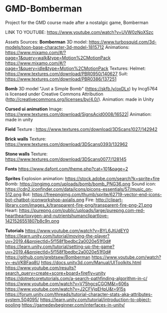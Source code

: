 # GMD-Bomberman
Project for the GMD course made after a nostalgic game, Bomberman


LINK TO YOUTUBE: https://www.youtube.com/watch?v=UVW0zNoXSzc


Assets Sources:
<b>Bomberman</b>
3D model: https://www.turbosquid.com/3d-models/toon-base-character-3d-model-1815712
Animations: https://www.mixamo.com/#/?page=1&query=walk&type=Motion%2CMotionPack
            https://www.mixamo.com/#/?page=1&query=idle&type=Motion%2CMotionPack
Textures: Helmet: https://www.textures.com/download/PBR0950/140627
          Suit: https://www.textures.com/download/PBR0386/137251

<b>Bomb</b>
3D model "Just a Simple Bomb" (https://skfb.ly/oxDLx) by Incg5764 is licensed under Creative Commons Attribution (http://creativecommons.org/licenses/by/4.0/).
Animation: made in Unity

<b>Cursed ui animation</b>
Image: https://www.textures.com/download/SignsAcid0008/16522|
Animation: made in unity

<b>Field</b>
Texture : https://www.textures.com/download/3DScans1027/142942

<b>Brick walls</b>
Texture: https://www.textures.com/download/3DScans0393/132962

<b>Stone walls</b>
Texture: https://www.textures.com/download/3DScans0077/128145


<b>Fonts</b>
https://www.dafont.com/theme.php?cat=101&page=2

<b>Sprites</b>
Explosion animation: https://stock.adobe.com/search?k=sprite+fire
Bomb: https://pngimg.com/uploads/bomb/bomb_PNG36.png
Sound icon: https://cdn2.iconfinder.com/data/icons/picons-essentials/57/music_on-512.png
Bot: https://freepngimg.com/thumb/sprite/62719-vector-end-icons-bot-chatbot-iconworkshop-axialis.png
Fire: http://clipart-library.com/images_k/transparent-fire-png/transparent-fire-png-21.png
Heart: https://purepng.com/public/uploads/large/purepng.com-red-heartheartoxygen-and-nutrientshumanclipartlove-1421526551807b8c9n.png
  
<b>Tutorials</b>
https://www.youtube.com/watch?v=BYL6JtUdEY0
https://learn.unity.com/tutorial/moving-the-player?uv=2019.4&projectId=5f158f1bedbc2a0020e51f0d#
https://learn.unity.com/tutorial/setting-up-the-game?uv=2019.4&projectId=5f158f1bedbc2a0020e51f0d#
https://github.com/grebtsew/Bomberman
https://www.youtube.com/watch?v=-euVKBFaq8U
https://docs.unity3d.com/Manual/UIToolkits.html
https://www.youtube.com/results?search_query=create+score+board+firefly+unity
https://dotnetcoretutorials.com/a-search-pathfinding-algorithm-in-c/
https://www.youtube.com/watch?v=V75hgcsCGOM&t=606s
https://www.youtube.com/watch?v=J2CFVjqEHpU&t=915s
https://forum.unity.com/threads/tutorial-character-stats-aka-attributes-system.504095/
https://learn.unity.com/tutorial/introduction-to-object-pooling
https://gamedevbeginner.com/interfaces-in-unity/

